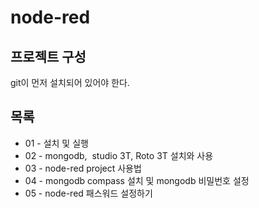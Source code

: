# node-red

## 프로젝트 구성
git이 먼저 설치되어 있어야 한다.

## 목록
- 01 - 설치 및 실행
- 02 - mongodb,  studio 3T, Roto 3T 설치와 사용
- 03 - node-red project 사용법
- 04 - mongodb compass 설치 및 mongodb 비밀번호 설정
- 05 - node-red 패스워드 설정하기